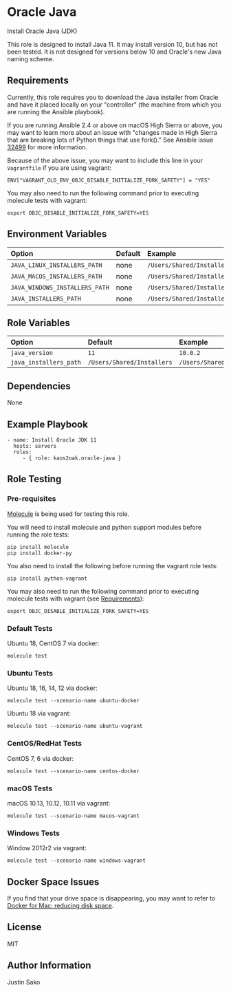 # Oracle Java

Install Oracle Java (JDK)

This role is designed to install Java 11.  It may install version 10, but has
not been tested.  It is not designed for versions below 10 and Oracle's new
Java naming scheme.

## Requirements

Currently, this role requires you to download the Java installer from Oracle
and have it placed locally on your "controller" (the machine from which you
are running the Ansible playbook).

If you are running Ansible 2.4 or above on macOS High Sierra or above, you may
want to learn more about an issue with "changes made in High Sierra that are
breaking lots of Python things that use fork()."
See Ansible issue [32499](https://github.com/ansible/ansible/issues/32499) for
more information.

Because of the above issue, you may want to include this line in your
`Vagrantfile` if you are using vagrant:

    ENV["VAGRANT_OLD_ENV_OBJC_DISABLE_INITIALIZE_FORK_SAFETY"] = "YES"

You may also need to run the following command prior to executing molecule
tests with vagrant:

    export OBJC_DISABLE_INITIALIZE_FORK_SAFETY=YES

## Environment Variables

| Option                         | Default | Example                                 |
| :----------------------------- | :------ | :-------------------------------------- |
| `JAVA_LINUX_INSTALLERS_PATH`   | none    | `/Users/Shared/Installers/Linux/Java`   |
| `JAVA_MACOS_INSTALLERS_PATH`   | none    | `/Users/Shared/Installers/macOS/Java`   |
| `JAVA_WINDOWS_INSTALLERS_PATH` | none    | `/Users/Shared/Installers/Windows/Java` |
| `JAVA_INSTALLERS_PATH`         | none    | `/Users/Shared/Installers/Java`         |

## Role Variables

| Option                 | Default                    | Example                         |
| :--------------------- | :------------------------- | :------------------------------ |
| `java_version`         | `11`                       | `10.0.2`                        |
| `java_installers_path` | `/Users/Shared/Installers` | `/Users/Shared/Installers/Java` |

## Dependencies

None

## Example Playbook

    - name: Install Oracle JDK 11
      hosts: servers
      roles:
         - { role: kaos2oak.oracle-java }

## Role Testing

### Pre-requisites

[Molecule](https://molecule.readthedocs.io/en/latest/) is being used for
testing this role.

You will need to install molecule and python support modules before running
the role tests:

    pip install molecule
    pip install docker-py

You also need to install the following before running the vagrant role tests:

    pip install python-vagrant

You may also need to run the following command prior to executing molecule
tests with vagrant (see [Requirements](#requirements)):

    export OBJC_DISABLE_INITIALIZE_FORK_SAFETY=YES

### Default Tests

Ubuntu 18, CentOS 7 via docker:

    molecule test

### Ubuntu Tests

Ubuntu 18, 16, 14, 12 via docker:

    molecule test --scenario-name ubuntu-docker

Ubuntu 18 via vagrant:

    molecule test --scenario-name ubuntu-vagrant

### CentOS/RedHat Tests

CentOS 7, 6 via docker:

    molecule test --scenario-name centos-docker

### macOS Tests

macOS 10.13, 10.12, 10.11 via vagrant:

    molecule test --scenario-name macos-vagrant

### Windows Tests

Window 2012r2 via vagrant:

    molecule test --scenario-name windows-vagrant

## Docker Space Issues

If you find that your drive space is disappearing, you may want to refer to
[Docker for Mac: reducing disk space](https://djs55.github.io/jekyll/update/2017/11/27/docker-for-mac-disk-space.html).

## License

MIT

## Author Information

Justin Sako
